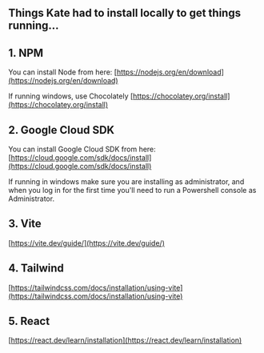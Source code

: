 ## Things Kate had to install locally to get things running...

## 1. NPM

You can install Node from here: [https://nodejs.org/en/download](https://nodejs.org/en/download)

If running windows, use Chocolately [https://chocolatey.org/install](https://chocolatey.org/install)

## 2. Google Cloud SDK

You can install Google Cloud SDK from here: [https://cloud.google.com/sdk/docs/install](https://cloud.google.com/sdk/docs/install)

If running in windows make sure you are installing as administrator, and when you log in for the first time you'll need to run a Powershell console as Administrator.

## 3. Vite

[https://vite.dev/guide/](https://vite.dev/guide/)

## 4. Tailwind

[https://tailwindcss.com/docs/installation/using-vite](https://tailwindcss.com/docs/installation/using-vite)

## 5. React

[https://react.dev/learn/installation](https://react.dev/learn/installation)
